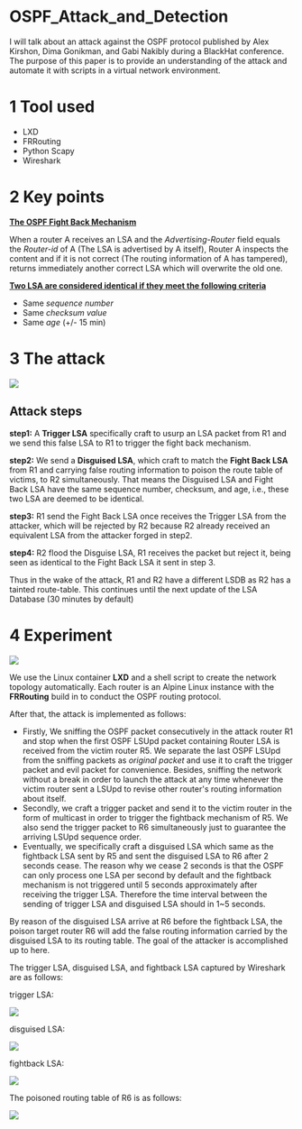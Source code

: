 # OSPF_Attack_and_Detection



I will talk about an attack against the OSPF protocol published by Alex Kirshon, Dima Gonikman, and Gabi Nakibly during a BlackHat conference. The purpose of this paper is to provide an understanding of the attack and automate it with scripts in a virtual network environment.

# 1 Tool used

- LXD
- FRRouting
- Python Scapy
- Wireshark

# 2 Key points

<u>**The OSPF Fight Back Mechanism**</u>

When a router A receives an LSA and the *Advertising-Router* field equals the *Router-id* of A (The LSA is advertised by A itself), Router A inspects the content and if it is not correct (The routing information of A has tampered), returns immediately another correct LSA which will overwrite the old one.  

<u>**Two LSA are considered identical if they meet the following criteria**</u>

- Same *sequence number* 
- Same *checksum value* 
- Same *age* (+/- 15 min)  

# 3 The attack

![](https://s1.ax1x.com/2020/07/10/UKOUiQ.png)

## Attack steps

**step1:** A **Trigger LSA** specifically craft to usurp an LSA packet from R1 and we send this false LSA to R1 to trigger the fight back mechanism.

**step2:** We send a **Disguised LSA**, which craft to match the **Fight Back LSA** from R1 and carrying false routing information to poison the route table of victims, to R2 simultaneously. That means the Disguised LSA and Fight Back LSA have the same sequence number, checksum, and age, i.e., these two LSA are deemed to be identical.

**step3:** R1 send the Fight Back LSA once receives the Trigger LSA from the attacker, which will be rejected by R2 because R2 already received an equivalent LSA from the attacker forged in step2.

**step4:** R2 flood the Disguise LSA, R1 receives the packet but reject it, being seen as identical to the Fight Back LSA it sent in step 3.  

Thus in the wake of the attack, R1 and R2 have a different LSDB as R2 has a tainted route-table. This continues until the next update of the LSA Database (30 minutes by default)  



# 4 Experiment

![](https://s1.ax1x.com/2020/07/10/UKO2i4.png)

We use the Linux container **LXD** and a shell script to create the network topology automatically. Each router is an Alpine Linux instance with the **FRRouting** build in to conduct the OSPF routing protocol.  

After that, the attack is implemented as follows: 

- Firstly, We sniffing the OSPF packet consecutively in the attack router R1 and stop when the first OSPF LSUpd packet containing Router LSA is received from the victim router R5. We separate the last OSPF LSUpd from the sniffing packets as *original packet* and use it to craft the trigger packet and evil packet for convenience. Besides, sniffing the network without a break in order to launch the attack at any time whenever the victim router sent a LSUpd to revise other router's routing information about itself.
- Secondly, we craft a trigger packet and send it to the victim router in the form of multicast in order to trigger the fightback mechanism of R5. We also send the trigger packet to R6 simultaneously just to guarantee the arriving LSUpd sequence order.
- Eventually, we specifically craft a disguised LSA which same as the fightback LSA sent by R5 and sent the disguised LSA to R6 after 2 seconds cease. The reason why we cease 2 seconds is that the OSPF can only process one LSA per second by default and the fightback mechanism is not triggered until 5 seconds approximately after receiving the trigger LSA. Therefore the time interval between the sending of trigger LSA and disguised LSA should in 1~5 seconds.

By reason of the disguised LSA arrive at R6 before the fightback LSA, the poison target router R6 will add the false routing information carried by the disguised LSA to its routing table. The goal of the attacker is accomplished up to here.

The trigger LSA, disguised LSA, and fightback LSA captured by Wireshark are as follows:

trigger LSA:

![](https://s1.ax1x.com/2020/07/10/UKO4Q1.png)

disguised LSA:

![](https://s1.ax1x.com/2020/07/10/UKOvQI.png)

fightback LSA:

![](https://s1.ax1x.com/2020/07/10/UKXESs.png)

The poisoned routing table of R6 is as follows:

![](https://s1.ax1x.com/2020/07/10/UKXZyq.png)



